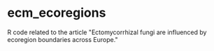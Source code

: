 # ecm_ecoregions
R code related to the article "Ectomycorrhizal fungi are influenced by ecoregion boundaries across Europe."
